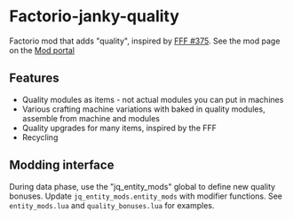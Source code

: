 # Factorio-janky-quality
Factorio mod that adds "quality", inspired by [FFF #375](https://factorio.com/blog/post/fff-375). 
See the mod page on the [Mod portal](https://mods.factorio.com/mod/janky-quality)

## Features

* Quality modules as items - not actual modules you can put in machines
* Various crafting machine variations with baked in quality modules, assemble from machine and modules
* Quality upgrades for many items, inspired by the FFF
* Recycling

## Modding interface

During data phase, use the "jq_entity_mods" global to define new quality bonuses. Update `jq_entity_mods.entity_mods` with modifier functions.
See `entity_mods.lua` and `quality_bonuses.lua` for examples.
